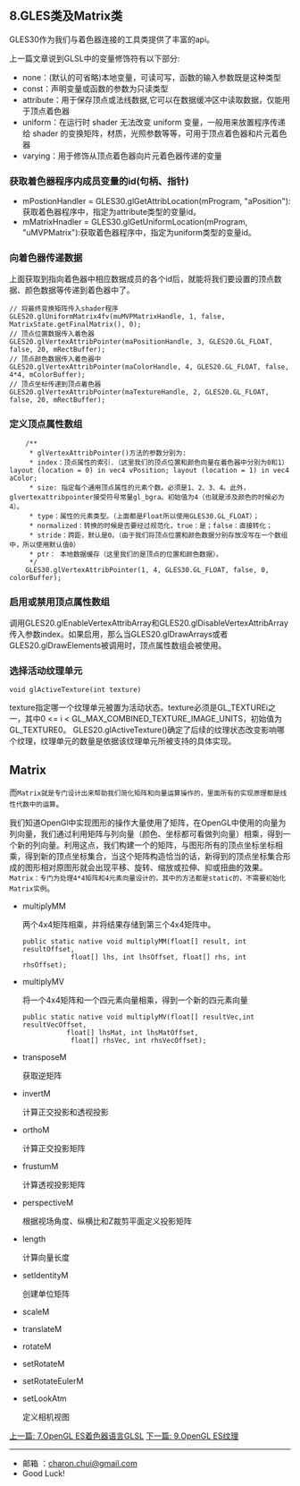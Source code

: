 ## 8.GLES类及Matrix类



GLES30作为我们与着色器连接的工具类提供了丰富的api。

上一篇文章说到GLSL中的变量修饰符有以下部分:    

- none：(默认的可省略)本地变量，可读可写，函数的输入参数既是这种类型
- const：声明变量或函数的参数为只读类型
- attribute：用于保存顶点或法线数据,它可以在数据缓冲区中读取数据，仅能用于顶点着色器
- uniform：在运行时 shader 无法改变 uniform 变量，一般用来放置程序传递给 shader 的变换矩阵，材质，光照参数等等，可用于顶点着色器和片元着色器
- varying：用于修饰从顶点着色器向片元着色器传递的变量



### 获取着色器程序内成员变量的id(句柄、指针)

- mPostionHandler = GLES30.glGetAttribLocation(mProgram, "aPosition"):获取着色器程序中，指定为attribute类型的变量id。
- mMatrixHnadler = GLES30.glGetUniformLocation(mProgram, "uMVPMatrix"):获取着色器程序中，指定为uniform类型的变量id。

### 向着色器传递数据

上面获取到指向着色器中相应数据成员的各个id后，就能将我们要设置的顶点数据、颜色数据等传递到着色器中了。

```
// 将最终变换矩阵传入shader程序
GLES20.glUniformMatrix4fv(muMVPMatrixHandle, 1, false, MatrixState.getFinalMatrix(), 0);
// 顶点位置数据传入着色器
GLES20.glVertexAttribPointer(maPositionHandle, 3, GLES20.GL_FLOAT, false, 20, mRectBuffer);
// 顶点颜色数据传入着色器中
GLES20.glVertexAttribPointer(maColorHandle, 4, GLES20.GL_FLOAT, false, 4*4, mColorBuffer);
// 顶点坐标传递到顶点着色器
GLES20.glVertexAttribPointer(maTextureHandle, 2, GLES20.GL_FLOAT, false, 20, mRectBuffer);
```

### 定义顶点属性数组



        /**
         * glVertexAttribPointer()方法的参数分别为: 
         * index：顶点属性的索引.（这里我们的顶点位置和颜色向量在着色器中分别为0和1）layout (location = 0) in vec4 vPosition; layout (location = 1) in vec4 aColor;
         * size: 指定每个通用顶点属性的元素个数。必须是1、2、3、4。此外，glvertexattribpointer接受符号常量gl_bgra。初始值为4（也就是涉及颜色的时候必为4）。
         * type：属性的元素类型。（上面都是Float所以使用GLES30.GL_FLOAT）；
         * normalized：转换的时候是否要经过规范化，true：是；false：直接转化；
         * stride：跨距，默认是0。（由于我们将顶点位置和颜色数据分别存放没写在一个数组中，所以使用默认值0）
         * ptr： 本地数据缓存（这里我们的是顶点的位置和颜色数据）。
         */
        GLES30.glVertexAttribPointer(1, 4, GLES30.GL_FLOAT, false, 0, colorBuffer);


### 启用或禁用顶点属性数组

调用GLES20.glEnableVertexAttribArray和GLES20.glDisableVertexAttribArray传入参数index。如果启用，那么当GLES20.glDrawArrays或者GLES20.glDrawElements被调用时，顶点属性数组会被使用。

### 选择活动纹理单元

```
void glActiveTexture(int texture)
```

texture指定哪一个纹理单元被置为活动状态。texture必须是GL_TEXTUREi之一，其中0 <= i < GL_MAX_COMBINED_TEXTURE_IMAGE_UNITS，初始值为GL_TEXTURE0。
GLES20.glActiveTexture()确定了后续的纹理状态改变影响哪个纹理，纹理单元的数量是依据该纹理单元所被支持的具体实现。

## Matrix

而`Matrix就是专门设计出来帮助我们简化矩阵和向量运算操作的，里面所有的实现原理都是线性代数中的运算`。

我们知道OpenGl中实现图形的操作大量使用了矩阵，在OpenGL中使用的向量为列向量，我们通过利用矩阵与列向量（颜色、坐标都可看做列向量）相乘，得到一个新的列向量。利用这点，我们构建一个的矩阵，与图形所有的顶点坐标坐标相乘，得到新的顶点坐标集合，当这个矩阵构造恰当的话，新得到的顶点坐标集合形成的图形相对原图形就会出现平移、旋转、缩放或拉伸、抑或扭曲的效果。
`Matrix：专门为处理4*4矩阵和4元素向量设计的，其中的方法都是static的，不需要初始化Matrix实例`。

- multiplyMM

  两个4x4矩阵相乘，并将结果存储到第三个4x4矩阵中。

  ```
  public static native void multiplyMM(float[] result, int resultOffset,
              float[] lhs, int lhsOffset, float[] rhs, int rhsOffset);
  ```

- multiplyMV

  将一个4x4矩阵和一个四元素向量相乘，得到一个新的四元素向量

  ```
  public static native void multiplyMV(float[] resultVec,int resultVecOffset,
  			 float[] lhsMat, int lhsMatOffset,
              float[] rhsVec, int rhsVecOffset);
  ```

- transposeM

  获取逆矩阵

- invertM

  计算正交投影和透视投影

- orthoM

  计算正交投影矩阵

- frustumM

  计算透视投影矩阵

- perspectiveM

  根据视场角度、纵横比和Z裁剪平面定义投影矩阵

- length

  计算向量长度

- setldentityM

  创建单位矩阵

- scaleM

- translateM

- rotateM

- setRotateM

- setRotateEulerM

- setLookAtm

  定义相机视图

  




[上一篇: 7.OpenGL ES着色器语言GLSL](https://github.com/CharonChui/AndroidNote/blob/master/VideoDevelopment/OpenGL/7.OpenGL%20ES%E7%9D%80%E8%89%B2%E5%99%A8%E8%AF%AD%E8%A8%80GLSL.md)
[下一篇: 9.OpenGL ES纹理](https://github.com/CharonChui/AndroidNote/blob/master/VideoDevelopment/OpenGL/9.OpenGL%20ES%E7%BA%B9%E7%90%86.md)

---

- 邮箱 ：charon.chui@gmail.com  
- Good Luck! 







